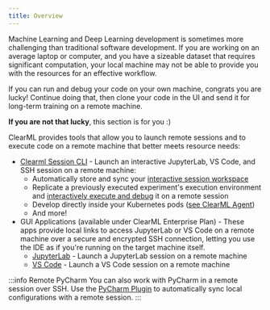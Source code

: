 ```yaml
---
title: Overview
---
```


Machine Learning and Deep Learning development is sometimes more challenging than traditional software development. If 
you are working on an average laptop or computer, and you have a sizeable dataset that requires significant computation, 
your local machine may not be able to provide you with the resources for an effective workflow.

If you can run and debug your code on your own machine, congrats you are lucky! Continue doing that, then clone your code 
in the UI and send it for long-term training on a remote machine.

**If you are not that lucky**, this section is for you :)

ClearML provides tools that allow you to launch remote sessions and to execute code on a remote machine that better 
meets resource needs:
* [Clearml Session CLI](apps/clearml_session.md) - Launch an interactive JupyterLab, VS Code, and SSH session on a remote machine:
  * Automatically store and sync your [interactive session workspace](apps/clearml_session.md#storing-and-synchronizing-workspace)
  * Replicate a previously executed experiment's execution environment and [interactively execute and debug](apps/clearml_session.md#starting-a-debugging-session) it on a remote session
  * Develop directly inside your Kubernetes pods ([see ClearML Agent](clearml_agent/clearml_agent_deployment.md#kubernetes))
  * And more! 
* GUI Applications (available under ClearML Enterprise Plan) - These apps provide local links to access JupyterLab or 
  VS Code on a remote machine over a secure and encrypted SSH connection, letting you use the IDE as if you're running 
  on the target machine itself.
  * [JupyterLab](webapp/applications/apps_jupyter_lab.md) - Launch a JupyterLab session on a remote machine 
  * [VS Code](webapp/applications/apps_vscode.md) - Launch a VS Code session on a remote machine 

:::info Remote PyCharm
You can also work with PyCharm in a remote session over SSH. Use the [PyCharm Plugin](guides/ide/integration_pycharm.md) 
to automatically sync local configurations with a remote session.
:::
